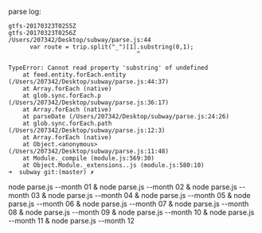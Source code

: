 parse log:

```
gtfs-20170323T0255Z
gtfs-20170323T0256Z
/Users/207342/Desktop/subway/parse.js:44
      var route = trip.split("_")[1].substring(0,1);
                                    ^

TypeError: Cannot read property 'substring' of undefined
    at feed.entity.forEach.entity (/Users/207342/Desktop/subway/parse.js:44:37)
    at Array.forEach (native)
    at glob.sync.forEach.p (/Users/207342/Desktop/subway/parse.js:36:17)
    at Array.forEach (native)
    at parseDate (/Users/207342/Desktop/subway/parse.js:24:26)
    at glob.sync.forEach.path (/Users/207342/Desktop/subway/parse.js:12:3)
    at Array.forEach (native)
    at Object.<anonymous> (/Users/207342/Desktop/subway/parse.js:11:48)
    at Module._compile (module.js:569:30)
    at Object.Module._extensions..js (module.js:580:10)
➜  subway git:(master) ✗
```

node parse.js --month 01 &
node parse.js --month 02 &
node parse.js --month 03 &
node parse.js --month 04 &
node parse.js --month 05 &
node parse.js --month 06 &
node parse.js --month 07 &
node parse.js --month 08 &
node parse.js --month 09 &
node parse.js --month 10 &
node parse.js --month 11 &
node parse.js --month 12